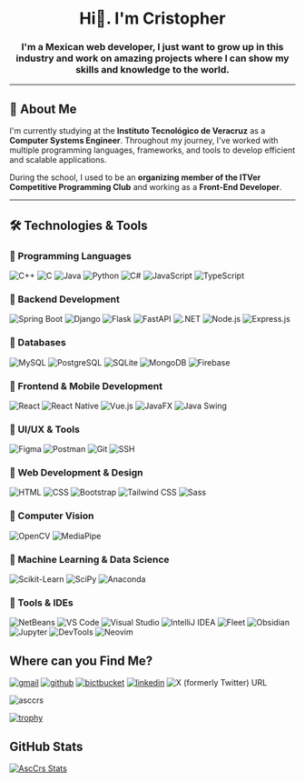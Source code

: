 # <h1 align="center">Hi👋. I'm Cristopher</h1>

<h3 align="center">I'm a Mexican web developer, I just want to grow up in this industry and work on amazing projects where I can show my skills and knowledge to the world.</h3>

---

## 🚀 About Me  
I'm currently studying at the **Instituto Tecnológico de Veracruz** as a **Computer Systems Engineer**. Throughout my journey, I've worked with multiple programming languages, frameworks, and tools to develop efficient and scalable applications.  

During the school, I used to be an **organizing member of the ITVer Competitive Programming Club** and working as a **Front-End Developer**.  

---

## 🛠 Technologies & Tools  

### 🔹 Programming Languages  
![C++](https://img.shields.io/badge/C++-00599C?style=for-the-badge&logo=cplusplus&logoColor=white)  ![C](https://img.shields.io/badge/C-00599C?style=for-the-badge&logo=c&logoColor=white)  ![Java](https://img.shields.io/badge/Java-ED8B00?style=for-the-badge&logo=java&logoColor=white)  ![Python](https://img.shields.io/badge/Python-3776AB?style=for-the-badge&logo=python&logoColor=white)  ![C#](https://img.shields.io/badge/C%23-239120?style=for-the-badge&logo=csharp&logoColor=white)  ![JavaScript](https://img.shields.io/badge/JavaScript-F7DF1E?style=for-the-badge&logo=javascript&logoColor=black)  ![TypeScript](https://img.shields.io/badge/TypeScript-3178C6?style=for-the-badge&logo=typescript&logoColor=white)  

### 🔹 Backend Development  
![Spring Boot](https://img.shields.io/badge/Spring_Boot-6DB33F?style=for-the-badge&logo=spring&logoColor=white)  ![Django](https://img.shields.io/badge/Django-092E20?style=for-the-badge&logo=django&logoColor=white)  ![Flask](https://img.shields.io/badge/Flask-000000?style=for-the-badge&logo=flask&logoColor=white)  ![FastAPI](https://img.shields.io/badge/FastAPI-009688?style=for-the-badge&logo=fastapi&logoColor=white)  ![.NET](https://img.shields.io/badge/.NET-512BD4?style=for-the-badge&logo=dotnet&logoColor=white)  ![Node.js](https://img.shields.io/badge/Node.js-43853D?style=for-the-badge&logo=node.js&logoColor=white)  ![Express.js](https://img.shields.io/badge/Express.js-404D59?style=for-the-badge)  

### 🔹 Databases  
![MySQL](https://img.shields.io/badge/MySQL-4479A1?style=for-the-badge&logo=mysql&logoColor=white)  ![PostgreSQL](https://img.shields.io/badge/PostgreSQL-316192?style=for-the-badge&logo=postgresql&logoColor=white)  ![SQLite](https://img.shields.io/badge/SQLite-003B57?style=for-the-badge&logo=sqlite&logoColor=white)  ![MongoDB](https://img.shields.io/badge/MongoDB-4EA94B?style=for-the-badge&logo=mongodb&logoColor=white)  ![Firebase](https://img.shields.io/badge/Firebase-FFCA28?style=for-the-badge&logo=firebase&logoColor=black)  

### 🔹 Frontend & Mobile Development  
![React](https://img.shields.io/badge/React-61DAFB?style=for-the-badge&logo=react&logoColor=black)  ![React Native](https://img.shields.io/badge/React_Native-61DAFB?style=for-the-badge&logo=react&logoColor=black)  ![Vue.js](https://img.shields.io/badge/Vue.js-4FC08D?style=for-the-badge&logo=vue.js&logoColor=white)  ![JavaFX](https://img.shields.io/badge/JavaFX-FF7800?style=for-the-badge&logo=java&logoColor=white)  ![Java Swing](https://img.shields.io/badge/Java_Swing-007396?style=for-the-badge&logo=java&logoColor=white)  

### 🔹 UI/UX & Tools  
![Figma](https://img.shields.io/badge/Figma-F24E1E?style=for-the-badge&logo=figma&logoColor=white)  ![Postman](https://img.shields.io/badge/Postman-FF6C37?style=for-the-badge&logo=postman&logoColor=white)  ![Git](https://img.shields.io/badge/Git-F05032?style=for-the-badge&logo=git&logoColor=white)  ![SSH](https://img.shields.io/badge/SSH-4EAA25?style=for-the-badge&logo=gnubash&logoColor=white)  

### 🔹 Web Development & Design  
![HTML](https://img.shields.io/badge/HTML5-E34F26?style=for-the-badge&logo=html5&logoColor=white)  ![CSS](https://img.shields.io/badge/CSS3-1572B6?style=for-the-badge&logo=css3&logoColor=white)  ![Bootstrap](https://img.shields.io/badge/Bootstrap-7952B3?style=for-the-badge&logo=bootstrap&logoColor=white)  ![Tailwind CSS](https://img.shields.io/badge/Tailwind_CSS-38B2AC?style=for-the-badge&logo=tailwind-css&logoColor=white)  ![Sass](https://img.shields.io/badge/Sass-CC6699?style=for-the-badge&logo=sass&logoColor=white)  

### 🔹 Computer Vision  
![OpenCV](https://img.shields.io/badge/OpenCV-5C3EE8?style=for-the-badge&logo=opencv&logoColor=white)  ![MediaPipe](https://img.shields.io/badge/MediaPipe-FF6F00?style=for-the-badge&logo=mediapipe&logoColor=white)  


### 🔹 Machine Learning & Data Science  
![Scikit-Learn](https://img.shields.io/badge/Scikit--Learn-F7931E?style=for-the-badge&logo=scikitlearn&logoColor=white)  ![SciPy](https://img.shields.io/badge/SciPy-8CAAE6?style=for-the-badge&logo=scipy&logoColor=white)  ![Anaconda](https://img.shields.io/badge/Anaconda-44A833?style=for-the-badge&logo=anaconda&logoColor=white)  

### 🔹 Tools & IDEs  
![NetBeans](https://img.shields.io/badge/Apache_NetBeans-1B6AC6?style=for-the-badge&logo=apache-netbeans-ide&logoColor=white) ![VS Code](https://img.shields.io/badge/Visual_Studio_Code-0078D4?style=for-the-badge&logo=visual-studio-code&logoColor=white) ![Visual Studio](https://img.shields.io/badge/Visual_Studio_2022-5C2D91?style=for-the-badge&logo=visual-studio&logoColor=white)  ![IntelliJ IDEA](https://img.shields.io/badge/IntelliJ_IDEA-000000?style=for-the-badge&logo=intellij-idea&logoColor=white)  ![Fleet](https://img.shields.io/badge/Fleet-000000?style=for-the-badge&logo=jetbrains&logoColor=white)  ![Obsidian](https://img.shields.io/badge/Obsidian-483699?style=for-the-badge&logo=obsidian&logoColor=white)  ![Jupyter](https://img.shields.io/badge/Jupyter_Notebooks-F37626?style=for-the-badge&logo=jupyter&logoColor=white)  ![DevTools](https://img.shields.io/badge/DevTools-4285F4?style=for-the-badge&logo=google-chrome&logoColor=white)  ![Neovim](https://img.shields.io/badge/Neovim-57A143?style=for-the-badge&logo=neovim&logoColor=white)


## Where can you Find Me?
[![gmail](https://img.shields.io/badge/Gmail-D14836?style=for-the-badge&logo=gmail&logoColor=white)](mailto:cristoe2003@gmail.com?Subject=Request%20Mission) [![github](https://img.shields.io/badge/GitHub-100000?style=for-the-badge&logo=github&logoColor=white)](https://github.com/AscCrs) [![bictbucket](https://img.shields.io/badge/Bitbucket-0747a6?style=for-the-badge&logo=bitbucket&logoColor=white)](https://bitbucket.org/AscCrs/) [![linkedin](https://img.shields.io/badge/LinkedIn-0077B5?style=for-the-badge&logo=linkedin&logoColor=white)](https://www.linkedin.com/in/cristopher-eduardo-ascencio-cruz-241b70213/) ![X (formerly Twitter) URL](https://img.shields.io/twitter/url?url=https%3A%2F%2Ftwitter.com%2FCristopherAsc10&style=for-the-badge&logo=x&logoColor=white)

<p align="left"> <img src="https://komarev.com/ghpvc/?username=asccrs&label=Profile%20views&color=0e75b6&style=flat" alt="asccrs" /> </p>

[![trophy](https://github-profile-trophy.vercel.app/?username=asccrs&theme=monokai)](https://github.com/ryo-ma/github-profile-trophy)

## GitHub Stats

[![AscCrs Stats](https://github-readme-stats.vercel.app/api?username=AscCrs)](https://github.com/AscCrs)
